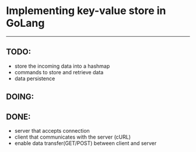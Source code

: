 # Implementing key-value store in GoLang 
---

## TODO:
- store the incoming data into a hashmap
- commands to store and retrieve data
- data persistence

## DOING:

## DONE:
- server that accepts connection
- client that communicates with the server (cURL)
- enable data transfer(GET/POST) between client and server

